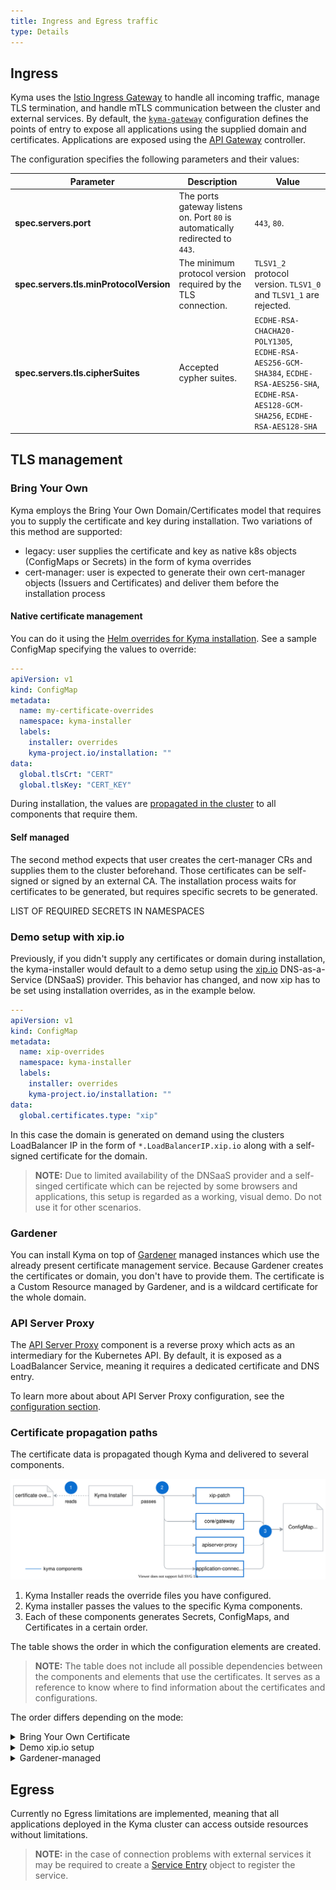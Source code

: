 ```yaml
---
title: Ingress and Egress traffic
type: Details
---
```


## Ingress

Kyma uses the [Istio Ingress Gateway](https://istio.io/latest/docs/reference/config/networking/gateway/) to handle all incoming traffic, manage TLS termination, and handle mTLS communication between the cluster and external services. By default, the [`kyma-gateway`](https://github.com/kyma-project/kyma/blob/master/resources/core/charts/gateway/templates/gateway.yaml) configuration defines the points of entry to expose all applications using the supplied domain and certificates.
Applications are exposed using the [API Gateway](components/api-gateway/#overview-overview) controller. 

The configuration specifies the following parameters and their values:

| Parameter | Description | Value| 
|-----| ---| -----| 
| **spec.servers.port** | The ports gateway listens on.  Port `80` is automatically redirected to `443`.| `443`, `80`.|
| **spec.servers.tls.minProtocolVersion** | The minimum protocol version required by the TLS connection. | `TLSV1_2` protocol version. `TLSV1_0` and `TLSV1_1` are rejected. |
| **spec.servers.tls.cipherSuites** | Accepted cypher suites. | `ECDHE-RSA-CHACHA20-POLY1305`, `ECDHE-RSA-AES256-GCM-SHA384`, `ECDHE-RSA-AES256-SHA`, `ECDHE-RSA-AES128-GCM-SHA256`, `ECDHE-RSA-AES128-SHA`|

## TLS management

### Bring Your Own
Kyma employs the Bring Your Own Domain/Certificates model that requires you to supply the certificate and key during installation.
Two variations of this method are supported:

- legacy: user supplies the certificate and key as native k8s objects (ConfigMaps or Secrets) in the form of kyma overrides
- cert-manager: user is expected to generate their own cert-manager objects (Issuers and Certificates) and deliver them before the installation process

#### Native certificate management
You can do it using the [Helm overrides for Kyma installation](/root/kyma/#configuration-helm-overrides-for-kyma-installation). See a sample ConfigMap specifying the values to override: 

```yaml
---
apiVersion: v1
kind: ConfigMap
metadata:
  name: my-certificate-overrides
  namespace: kyma-installer
  labels:
    installer: overrides
    kyma-project.io/installation: ""
data:
  global.tlsCrt: "CERT"
  global.tlsKey: "CERT_KEY"
```
During installation, the values are [propagated in the cluster](#certificate-propagation-paths) to all components that require them. 

#### Self managed 
The second method expects that user creates the cert-manager CRs and supplies them to the cluster beforehand. Those certificates can be self-signed or signed by an external CA. The installation process waits for certificates to be generated, but requires specific secrets to be generated.

LIST OF REQUIRED SECRETS IN NAMESPACES

### Demo setup with xip.io
Previously, if you didn't supply any certificates or domain during installation, the kyma-installer would default to a demo setup using the [xip.io](http://xip.io/) DNS-as-a-Service (DNSaaS) provider. This behavior has changed, and now xip has to be set using installation overrides, as in the example below.

```yaml
---
apiVersion: v1
kind: ConfigMap
metadata:
  name: xip-overrides
  namespace: kyma-installer
  labels:
    installer: overrides
    kyma-project.io/installation: ""
data:
  global.certificates.type: "xip"
```

In this case the domain is generated on demand using the clusters LoadBalancer IP in the form of `*.LoadBalancerIP.xip.io` along with a self-signed certificate for the domain.

>**NOTE:** Due to limited availability of the DNSaaS provider and a self-singed certificate which can be rejected by some browsers and applications, this setup is regarded as a working, visual demo. Do not use it for other scenarios.

### Gardener

You can install Kyma on top of [Gardener](https://gardener.cloud/) managed instances which use the already present certificate management service. Because Gardener creates the certificates or domain, you don't have to provide them. The certificate is a Custom Resource managed by Gardener, and is a wildcard certificate for the whole domain.

### API Server Proxy

The [API Server Proxy](https://github.com/kyma-project/kyma/tree/master/components/apiserver-proxy) component is a reverse proxy which acts as an intermediary for the Kubernetes API. By default, it is exposed as a LoadBalancer Service, meaning it requires a dedicated certificate and DNS entry.

To learn more about about API Server Proxy configuration, see the [configuration section](/components/security/#configuration-api-server-proxy-chart).

### Certificate propagation paths

The certificate data is propagated though Kyma and delivered to several components.

![Certificate propagation](./assets/certificate-propagation.svg)

1. Kyma Installer reads the override files you have configured.
2. Kyma installer passes the values to the specific Kyma components.
3. Each of these components generates Secrets, ConfigMaps, and Certificates in a certain order. 

The table shows the order in which the configuration elements are created. 

>**NOTE:** The table does not include all possible dependencies between the components and elements that use the certificates. It serves as a reference to know where to find information about the certificates and configurations.

The order differs depending on the mode:

<div tabs name="certificate-propagation" group="tls-management">
  <details>
  <summary label="own-certificate">
  Bring Your Own Certificate
  </summary>
  | **Kind** | **Name** | **Namespace** |
  | :--- | :--- | :--- | 
  | Secret | ingress-tls-cert | `kyma-system` |
  | ConfigMap | net-global-overrides | `kyma-installer `| 
  | Secret | kyma-gateway-certs | `istio-system` |
  | Secret | kyma-gateway-certs-cacert | `istio-system `|
  | Secret | apiserver-proxy-tls-cert | `kyma-system` | 
  | ConfigMap | apiserver-proxy | `kyma-system `|  
  </details>
  <details>
  <summary label="demo-xip">
  Demo xip.io setup
  </summary>
  | **Kind** | **Name** | **Namespace** |
  | :--- | :--- | :--- | 
  | Secret | ingress-tls-cert | `kyma-system` |
  | ConfigMap | net-global-overrides | `kyma-installer `| 
  | Secret | kyma-gateway-certs | `istio-system` |
  | Secret | kyma-gateway-certs-cacert | `istio-system `|
  | Secret | apiserver-proxy-tls-cert | `kyma-system` | 
  | ConfigMap | apiserver-proxy | `kyma-system `|  
  </details>
  <details>
  <summary label="gardener">
  Gardener-managed 
  </summary>
  | **Kind** | **Name** | **Namespace** |
  | :--- | :--- | :--- | 
  | Secret | ingress-tls-cert | `kyma-system `|
  | ConfigMap | net-global-overrides | `kyma-installer `| 
  | Secret | kyma-gateway-certs-cacert | `istio-system` |
  | Certificate | kyma-tls-cert | `istio-system`|
  | Certificate | apiserver-proxy-tls-cert | `kyma-system` | 
  |ConfigMap | apiserver-proxy | `kyma-system` |
   </details>
</div>

## Egress
Currently no Egress limitations are implemented, meaning that all applications deployed in the Kyma cluster can access outside resources without limitations.

>**NOTE:** in the case of connection problems with external services it may be required to create a [Service Entry](https://istio.io/latest/docs/reference/config/networking/service-entry/) object to register the service.